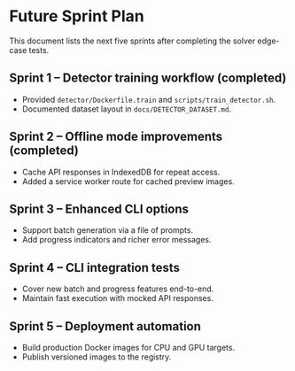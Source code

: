 # Future Sprint Plan

This document lists the next five sprints after completing the solver edge-case tests.

## Sprint 1 – Detector training workflow (completed)
* Provided `detector/Dockerfile.train` and `scripts/train_detector.sh`.
* Documented dataset layout in `docs/DETECTOR_DATASET.md`.

## Sprint 2 – Offline mode improvements (completed)
* Cache API responses in IndexedDB for repeat access.
* Added a service worker route for cached preview images.

## Sprint 3 – Enhanced CLI options
* Support batch generation via a file of prompts.
* Add progress indicators and richer error messages.

## Sprint 4 – CLI integration tests
* Cover new batch and progress features end-to-end.
* Maintain fast execution with mocked API responses.

## Sprint 5 – Deployment automation
* Build production Docker images for CPU and GPU targets.
* Publish versioned images to the registry.

